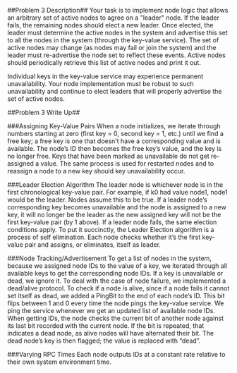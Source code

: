 ##Problem 3 Description##
Your task is to implement node logic that allows an arbitrary set of active nodes to agree on a "leader" node. If the leader fails, the remaining nodes should elect a new leader. Once elected, the leader must determine the active nodes in the system and advertise this set to all the nodes in the system (through the key-value service). The set of active nodes may change (as nodes may fail or join the system) and the leader must re-advertise the node set to reflect these events. Active nodes should periodically retrieve this list of active nodes and print it out.

Individual keys in the key-value service may experience permanent unavailability. Your node implementation must be robust to such unavailability and continue to elect leaders that will properly advertise the set of active nodes.

##Problem 3 Write Up##

###Assigning Key-Value Pairs
When a node initializes, we iterate through numbers starting at zero (first key = 0, second
key = 1, etc.) until we find a free key; a free key is one that doesn’t have a corresponding
value and is available. The node’s ID then becomes the free key’s value, and the key is no
longer free. Keys that have been marked as unavailable do not get re-assigned a value. The
same process is used for restarted nodes and to reassign a node to a new key should key
unavailability occur.

###Leader Election Algorithm
The leader node is whichever node is in the first chronological key-value pair. For example, if
k0 had value node1, node1 would be the leader. Nodes assume this to be true. If a leader
node’s corresponding key becomes unavailable and the node is assigned to a new key, it will
no longer be the leader as the new assigned key will not be the first key-value pair (by 1
above). If a leader node fails, the same election conditions apply. To put it succinctly, the
Leader Election algorithm is a process of self elimination. Each node checks whether it’s the
first key-value pair and assigns, or eliminates, itself as leader.

###Node Tracking/Advertisement
To get a list of nodes in the system, because we assigned node IDs to the value of a key, we
iterated through all available keys to get the corresponding node IDs. If a key is unavailable
or dead, we ignore it.
To deal with the case of node failure, we implemented a dead/alive protocol. To check if a
node is alive, since if a node fails it cannot set itself as dead, we added a PingBit to the end of
each node’s ID. This bit flips between 1 and 0 every time the node pings the key-value
service. We ping the service whenever we get an updated list of available node IDs. When
getting IDs, the node checks the current bit of another node against its last bit recorded with
the current node. If the bit is repeated, that indicates a dead node, as alive nodes will have
alternated their bit. The dead node’s key is then flagged; the value is replaced with “dead”.

###Varying RPC Times
Each node outputs IDs at a constant rate relative to their own system environment time.
